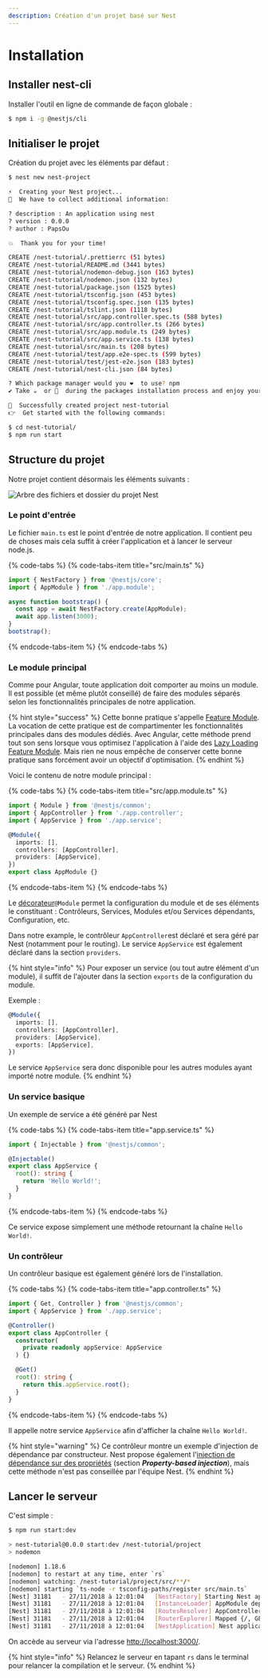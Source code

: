 ```yaml
---
description: Création d'un projet basé sur Nest
---
```


# Installation

## Installer nest-cli

Installer l'outil en ligne de commande de façon globale :

```bash
$ npm i -g @nestjs/cli
```

## Initialiser le projet

Création du projet avec les éléments par défaut :

```bash
$ nest new nest-project

⚡️  Creating your Nest project...
🙌  We have to collect additional information:

? description : An application using nest
? version : 0.0.0
? author : PapsOu

💥  Thank you for your time!

CREATE /nest-tutorial/.prettierrc (51 bytes)
CREATE /nest-tutorial/README.md (3441 bytes)
CREATE /nest-tutorial/nodemon-debug.json (163 bytes)
CREATE /nest-tutorial/nodemon.json (132 bytes)
CREATE /nest-tutorial/package.json (1525 bytes)
CREATE /nest-tutorial/tsconfig.json (453 bytes)
CREATE /nest-tutorial/tsconfig.spec.json (135 bytes)
CREATE /nest-tutorial/tslint.json (1118 bytes)
CREATE /nest-tutorial/src/app.controller.spec.ts (588 bytes)
CREATE /nest-tutorial/src/app.controller.ts (266 bytes)
CREATE /nest-tutorial/src/app.module.ts (249 bytes)
CREATE /nest-tutorial/src/app.service.ts (138 bytes)
CREATE /nest-tutorial/src/main.ts (208 bytes)
CREATE /nest-tutorial/test/app.e2e-spec.ts (599 bytes)
CREATE /nest-tutorial/test/jest-e2e.json (183 bytes)
CREATE /nest-tutorial/nest-cli.json (84 bytes)

? Which package manager would you ❤️  to use? npm
✔ Take ☕️  or 🍺  during the packages installation process and enjoy your time

🚀  Successfully created project nest-tutorial
👉  Get started with the following commands:

$ cd nest-tutorial/
$ npm run start
```

## Structure du projet

Notre projet contient désormais les éléments suivants :

![Arbre des fichiers et dossier du projet Nest](../.gitbook/assets/20181126-215444.png)

### Le point d'entrée

Le fichier `main.ts` est le point d'entrée de notre application. Il contient peu de choses mais cela suffit à créer l'application et à lancer le serveur node.js.

{% code-tabs %}
{% code-tabs-item title="src/main.ts" %}
```typescript
import { NestFactory } from '@nestjs/core';
import { AppModule } from './app.module';

async function bootstrap() {
  const app = await NestFactory.create(AppModule);
  await app.listen(3000);
}
bootstrap();
```
{% endcode-tabs-item %}
{% endcode-tabs %}

### Le module principal

Comme pour Angular, toute application doit comporter au moins un module. Il est possible \(et même plutôt conseillé\) de faire des modules séparés selon les fonctionnalités principales de notre application.

{% hint style="success" %}
Cette bonne pratique s'appelle [Feature Module](https://angular.io/guide/feature-modules). La vocation de cette pratique est de compartimenter les fonctionnalités principales dans des modules dédiés. Avec Angular, cette méthode prend tout son sens lorsque vous optimisez l'application à l'aide des [Lazy Loading Feature Module](https://angular.io/guide/lazy-loading-ngmodules). Mais rien ne nous empêche de conserver cette bonne pratique sans forcément avoir un objectif d'optimisation.
{% endhint %}

Voici le contenu de notre module principal :

{% code-tabs %}
{% code-tabs-item title="src/app.module.ts" %}
```typescript
import { Module } from '@nestjs/common';
import { AppController } from './app.controller';
import { AppService } from './app.service';

@Module({
  imports: [],
  controllers: [AppController],
  providers: [AppService],
})
export class AppModule {}
```
{% endcode-tabs-item %}
{% endcode-tabs %}

Le [décorateur](https://docs.nestjs.com/custom-decorators)`@Module` permet la configuration du module et de ses éléments le constituant : Contrôleurs, Services, Modules et/ou Services dépendants, Configuration, etc.

Dans notre example, le contrôleur `AppController`est déclaré et sera géré par Nest \(notamment pour le routing\). Le service `AppService` est également déclaré dans la section `providers`.

{% hint style="info" %}
Pour exposer un service \(ou tout autre élément d'un module\), il suffit de l'ajouter dans la section `exports` de la configuration du module.

Exemple :

```typescript
@Module({
  imports: [],
  controllers: [AppController],
  providers: [AppService],
  exports: [AppService],
})
```

Le service `AppService` sera donc disponible pour les autres modules ayant importé notre module.
{% endhint %}

### Un service basique

Un exemple de service a été généré par Nest

{% code-tabs %}
{% code-tabs-item title="app.service.ts" %}
```typescript
import { Injectable } from '@nestjs/common';

@Injectable()
export class AppService {
  root(): string {
    return 'Hello World!';
  }
}
```
{% endcode-tabs-item %}
{% endcode-tabs %}

Ce service expose simplement une méthode retournant la chaîne `Hello World!`.

### Un contrôleur

Un contrôleur basique est également généré lors de l'installation.

{% code-tabs %}
{% code-tabs-item title="app.controller.ts" %}
```typescript
import { Get, Controller } from '@nestjs/common';
import { AppService } from './app.service';

@Controller()
export class AppController {
  constructor(
    private readonly appService: AppService
  ) {}

  @Get()
  root(): string {
    return this.appService.root();
  }
}
```
{% endcode-tabs-item %}
{% endcode-tabs %}

Il appelle notre service `AppService` afin d'afficher la chaîne `Hello World!`.

{% hint style="warning" %}
Ce contrôleur montre un exemple d'injection de dépendance par constructeur. Nest propose également l'[injection de dépendance sur des propriétés](https://docs.nestjs.com/providers) \(section _**Property-based injection**_\), mais cette méthode n'est pas conseillée par l'équipe Nest.
{% endhint %}

## Lancer le serveur

C'est simple : 

```bash
$ npm run start:dev

> nest-tutorial@0.0.0 start:dev /nest-tutorial/project
> nodemon

[nodemon] 1.18.6
[nodemon] to restart at any time, enter `rs`
[nodemon] watching: /nest-tutorial/project/src/**/*
[nodemon] starting `ts-node -r tsconfig-paths/register src/main.ts`
[Nest] 31181   - 27/11/2018 à 12:01:04   [NestFactory] Starting Nest application...
[Nest] 31181   - 27/11/2018 à 12:01:04   [InstanceLoader] AppModule dependencies initialized +0ms
[Nest] 31181   - 27/11/2018 à 12:01:04   [RoutesResolver] AppController {/}: +22ms
[Nest] 31181   - 27/11/2018 à 12:01:04   [RouterExplorer] Mapped {/, GET} route +3ms
[Nest] 31181   - 27/11/2018 à 12:01:04   [NestApplication] Nest application successfully started +2ms
```

On accède au serveur via l'adresse [http://localhost:3000/](http://localhost:3000/).

{% hint style="info" %}
Relancez le serveur en tapant `rs` dans le terminal pour relancer la compilation et le serveur.
{% endhint %}

